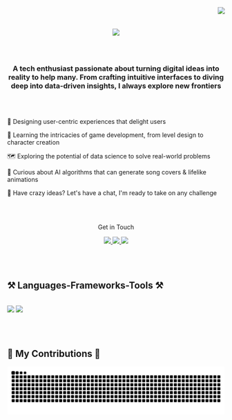 <img align="right" src="https://visitor-badge.laobi.icu/badge?page_id=rahmanurannisa.rahmanurannisa" />

<h1 align="center">
  <img src="https://readme-typing-svg.herokuapp.com/?font=Pixelify+Sans&size=35&center=true&vCenter=true&pause=1000&color=1BCA1B&width=500&height=70&duration=4000&lines=Hi+There!+👋;+I'm+Rahma+Nur+Annisa!;" />
</h1>

<br/>

<h3 align="center">A tech enthusiast passionate about turning digital ideas into reality to help many. From crafting intuitive interfaces to diving deep into data-driven insights, I always explore new frontiers</h3>

<br/>
<br/>

<div align="left">
  
  🎨 Designing user-centric experiences that delight users

  🌱 Learning the intricacies of game development, from level design to character creation
  
  🗺️ Exploring the potential of data science to solve real-world problems
  
  🧠 Curious about AI algorithms that can generate song covers & lifelike animations

  🚀 Have crazy ideas? Let's have a chat, I'm ready to take on any challenge
</div>

<br/>
<br/>

<div align="center">
  
  Get in Touch
  
  <a href="mailto:rahmanurannisa.work@gmail.com">
    <img src="https://img.shields.io/badge/Gmail-EA4335?style=for-the-badge&logo=gmail&logoColor=white" />
  </a>
  
  <a href="https://linkedin.com/in/rahmanurannisa" >
    <img src="https://img.shields.io/badge/LinkedIn-0077B5?style=for-the-badge&logo=linkedin&logoColor=white" />
  </a>
  
  <a href="https://discordapp.com/users/rahmanurannisa" >
    <img src="https://img.shields.io/badge/discord-5865F2?style=for-the-badge&logo=discord&logoColor=white" />
  </a>
</div>

<br/>
<br/>
<br/>

<div align="left">
  <h2 align="left">⚒️ Languages-Frameworks-Tools ⚒️</h2>
  <br/>
  <img src="https://skillicons.dev/icons?i=py,tensorflow,mysql,html,css,js" />
  <img src="https://skillicons.dev/icons?i=figma,xd,ps,ai,gcp,vscode" />
</div>

<br/>
<br/>
<br/>

<div align="left">
  <h2>🐛 My Contributions 🐛</h2>
  <img alt="snake eating my contributions" src="https://raw.githubusercontent.com/rahmanurannisa/rahmanurannisa/output/github-contribution-grid-snake.svg" />
</div>
